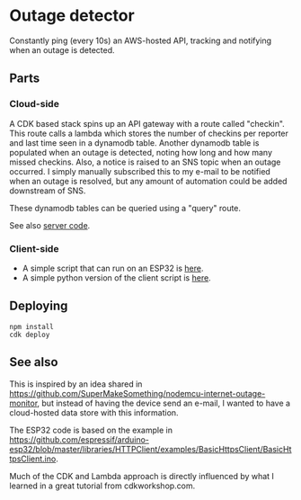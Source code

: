 # Outage detector

Constantly ping (every 10s) an AWS-hosted API, tracking and notifying when an outage is detected.

## Parts

### Cloud-side

A CDK based stack spins up an API gateway with a route called "checkin". This route calls a lambda which stores the number of checkins per reporter and last time seen in a dynamodb table. Another dynamodb table is populated when an outage is detected, noting how long and how many missed checkins. Also, a notice is raised to an SNS topic when an outage occurred. I simply manually subscribed this to my e-mail to be notified when an outage is resolved, but any amount of automation could be added downstream of SNS.

These dynamodb tables can be queried using a "query" route.

See also [server code](./server).

### Client-side

* A simple script that can run on an ESP32 is [here](./client/esp32).
* A simple python version of the client script is [here](./client/python3).


## Deploying

```
npm install
cdk deploy
```

## See also

This is inspired by an idea shared in https://github.com/SuperMakeSomething/nodemcu-internet-outage-monitor, but instead of having the device send an e-mail, I wanted to have a cloud-hosted data store with this information.

The ESP32 code is based on the example in https://github.com/espressif/arduino-esp32/blob/master/libraries/HTTPClient/examples/BasicHttpsClient/BasicHttpsClient.ino.

Much of the CDK and Lambda approach is directly influenced by what I learned in a great tutorial from cdkworkshop.com.